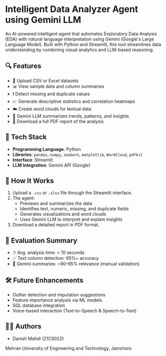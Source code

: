 # Intelligent Data Analyzer Agent using Gemini LLM

An AI-powered intelligent agent that automates Exploratory Data Analysis (EDA) with natural language interpretation using Gemini (Google's Large Language Model). Built with Python and Streamlit, this tool streamlines data understanding by combining visual analytics and LLM-based reasoning.

## 🔍 Features

- 📁 Upload CSV or Excel datasets
- 📊 View sample data and column summaries
- ❗ Detect missing and duplicate values
- 📈 Generate descriptive statistics and correlation heatmaps
- ☁️ Create word clouds for textual data
- 🧠 Gemini LLM summarizes trends, patterns, and insights
- 📄 Download a full PDF report of the analysis

## 🧠 Tech Stack

- **Programming Language**: Python  
- **Libraries**: `pandas`, `numpy`, `seaborn`, `matplotlib`, `WordCloud`, `pdfkit`  
- **Interface**: Streamlit  
- **LLM Integration**: Gemini API (Google)

## 🚀 How It Works

1. Upload a `.csv` or `.xlsx` file through the Streamlit interface.
2. The agent:
   - Previews and summarizes the data
   - Identifies text, numeric, missing, and duplicate fields
   - Generates visualizations and word clouds
   - Uses Gemini LLM to interpret and explain insights
3. Download a detailed report in PDF format.


## 🔬 Evaluation Summary

- ⏱ Avg. analysis time: < 10 seconds  
- ✅ Text column detection: 95%+ accuracy  
- 💬 Gemini summaries: ~90–95% relevance (manual validation)  

## 🛠️ Future Enhancements

- Outlier detection and imputation suggestions  
- Feature importance analysis via ML models  
- SQL database integration  
- Voice-based interaction (Text-to-Speech & Speech-to-Text)

## 👨‍💻 Authors

- Danish Mahdi (21CS022)   

Mehran University of Engineering and Technology, Jamshoro  


